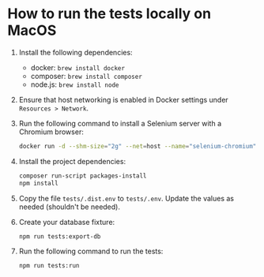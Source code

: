 # How to run the tests locally on MacOS


1. Install the following dependencies:
	* docker: `brew install docker`
	* composer: `brew install composer`
	* node.js: `brew install node`

1. Ensure that host networking is enabled in Docker settings under `Resources > Network`.

1. Run the following command to install a Selenium server with a Chromium browser:
   ```bash
   docker run -d --shm-size="2g" --net=host --name="selenium-chromium" selenium/standalone-chromium:latest
   ```

1. Install the project dependencies:
   ```bash
   composer run-script packages-install
   npm install
   ```

1. Copy the file `tests/.dist.env` to `tests/.env`. Update the values as needed (shouldn't be needed).

1. Create your database fixture:
   ```bash
   npm run tests:export-db
   ```

1. Run the following command to run the tests:
   ```bash
   npm run tests:run
   ```
   
